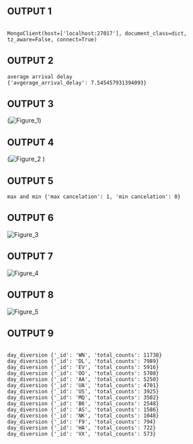 
## OUTPUT 1
 
````

MongoClient(host=['localhost:27017'], document_class=dict, tz_aware=False, connect=True)

````

## OUTPUT 2
````
average arrival delay 
{'avgerage_arrival_delay': 7.545457931394093}

````
## OUTPUT 3


(![Figure_1](https://user-images.githubusercontent.com/30619186/199966150-0f114e7e-43ad-459f-bd7e-cf52cc6e1a6a.png))



## OUTPUT 4


(![Figure_2](https://user-images.githubusercontent.com/30619186/199966525-f343ce4d-1c9c-4948-b2fb-a8d5ee6a0421.png)
)



## OUTPUT 5

````
max and min {'max cancelation': 1, 'min cancelation': 0}

````


## OUTPUT 6


![Figure_3](https://user-images.githubusercontent.com/30619186/199966643-43725d25-d50a-40b4-a7f8-69121d103ccc.png)




## OUTPUT 7


![Figure_4](https://user-images.githubusercontent.com/30619186/199966711-f3803f4f-d78b-4f48-b206-ee087ba12671.png)




## OUTPUT 8


![Figure_5](https://user-images.githubusercontent.com/30619186/199966762-79844332-d948-4f7d-a72a-c11f7ae3b3bf.png)




## OUTPUT 9

````

day_diversion {'_id': 'WN', 'total_counts': 11738}
day_diversion {'_id': 'DL', 'total_counts': 7989}
day_diversion {'_id': 'EV', 'total_counts': 5916}
day_diversion {'_id': 'OO', 'total_counts': 5708}
day_diversion {'_id': 'AA', 'total_counts': 5250}
day_diversion {'_id': 'UA', 'total_counts': 4701}
day_diversion {'_id': 'US', 'total_counts': 3925}
day_diversion {'_id': 'MQ', 'total_counts': 3502}
day_diversion {'_id': 'B6', 'total_counts': 2548}
day_diversion {'_id': 'AS', 'total_counts': 1586}
day_diversion {'_id': 'NK', 'total_counts': 1048}
day_diversion {'_id': 'F9', 'total_counts': 794}
day_diversion {'_id': 'HA', 'total_counts': 722}
day_diversion {'_id': 'VX', 'total_counts': 573}

````
